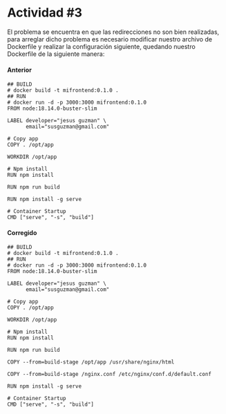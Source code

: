 # Actividad #3

El problema se encuentra en que las redirecciones no son bien realizadas, para arreglar dicho problema es necesario modificar nuestro archivo de Dockerfile y realizar la configuración siguiente, quedando nuestro Dockerfile de la siguiente manera:

#### Anterior
```
## BUILD
# docker build -t mifrontend:0.1.0 .
## RUN
# docker run -d -p 3000:3000 mifrontend:0.1.0
FROM node:18.14.0-buster-slim

LABEL developer="jesus guzman" \
      email="susguzman@gmail.com"

# Copy app
COPY . /opt/app

WORKDIR /opt/app

# Npm install
RUN npm install

RUN npm run build

RUN npm install -g serve

# Container Startup
CMD ["serve", "-s", "build"]
```
#### Corregido

```
## BUILD
# docker build -t mifrontend:0.1.0 .
## RUN
# docker run -d -p 3000:3000 mifrontend:0.1.0
FROM node:18.14.0-buster-slim

LABEL developer="jesus guzman" \
      email="susguzman@gmail.com"

# Copy app
COPY . /opt/app

WORKDIR /opt/app

# Npm install
RUN npm install

RUN npm run build

COPY --from=build-stage /opt/app /usr/share/nginx/html

COPY --from=build-stage /nginx.conf /etc/nginx/conf.d/default.conf

RUN npm install -g serve

# Container Startup
CMD ["serve", "-s", "build"]
```